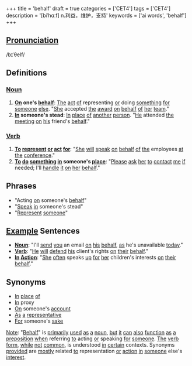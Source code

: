+++
title = 'behalf'
draft = true
categories = ['CET4']
tags = ['CET4']
description = '[biˈhɑːf] n.利益，维护，支持'
keywords = ['ai words', 'behalf']
+++

## [Pronunciation](/en/post/pronunciation/)
/bɪˈθelf/

## Definitions
### [Noun](/en/post/noun/)
1. **[On](/en/post/on/) one's [behalf](/en/post/behalf/)**: [The](/en/post/the/) [act](/en/post/act/) [of](/en/post/of/) representing [or](/en/post/or/) doing [something](/en/post/something/) [for](/en/post/for/) [someone](/en/post/someone/) [else](/en/post/else/). "[She](/en/post/she/) accepted [the](/en/post/the/) [award](/en/post/award/) [on](/en/post/on/) [behalf](/en/post/behalf/) [of](/en/post/of/) [her](/en/post/her/) [team](/en/post/team/)."
2. **[In](/en/post/in/) someone's stead**: [In](/en/post/in/) [place](/en/post/place/) [of](/en/post/of/) [another](/en/post/another/) [person](/en/post/person/). "[He](/en/post/he/) attended [the](/en/post/the/) [meeting](/en/post/meeting/) [on](/en/post/on/) [his](/en/post/his/) friend's [behalf](/en/post/behalf/)."

### [Verb](/en/post/verb/)
1. **[To](/en/post/to/) [represent](/en/post/represent/) [or](/en/post/or/) [act](/en/post/act/) [for](/en/post/for/)**: "[She](/en/post/she/) [will](/en/post/will/) [speak](/en/post/speak/) [on](/en/post/on/) [behalf](/en/post/behalf/) [of](/en/post/of/) [the](/en/post/the/) employees [at](/en/post/at/) [the](/en/post/the/) [conference](/en/post/conference/)."
2. **[To](/en/post/to/) [do](/en/post/do/) [something](/en/post/something/) [in](/en/post/in/) someone's [place](/en/post/place/)**: "[Please](/en/post/please/) [ask](/en/post/ask/) [her](/en/post/her/) [to](/en/post/to/) [contact](/en/post/contact/) [me](/en/post/me/) [if](/en/post/if/) needed; I'll [handle](/en/post/handle/) [it](/en/post/it/) [on](/en/post/on/) [her](/en/post/her/) [behalf](/en/post/behalf/)."

## Phrases
- "Acting [on](/en/post/on/) someone's [behalf](/en/post/behalf/)"
- "[Speak](/en/post/speak/) [in](/en/post/in/) someone's stead"
- "[Represent](/en/post/represent/) [someone](/en/post/someone/)"

## [Example](/en/post/example/) Sentences
- **[Noun](/en/post/noun/)**: "I'll [send](/en/post/send/) [you](/en/post/you/) an email [on](/en/post/on/) [his](/en/post/his/) [behalf](/en/post/behalf/), [as](/en/post/as/) he's unavailable [today](/en/post/today/)."
- **[Verb](/en/post/verb/)**: "[He](/en/post/he/) [will](/en/post/will/) [defend](/en/post/defend/) [his](/en/post/his/) client's rights [on](/en/post/on/) [their](/en/post/their/) [behalf](/en/post/behalf/)."
- **[In](/en/post/in/) [Action](/en/post/action/)**: "[She](/en/post/she/) [often](/en/post/often/) speaks [up](/en/post/up/) [for](/en/post/for/) [her](/en/post/her/) children's interests [on](/en/post/on/) [their](/en/post/their/) [behalf](/en/post/behalf/)."

## Synonyms
- [In](/en/post/in/) [place](/en/post/place/) [of](/en/post/of/)
- [In](/en/post/in/) proxy
- [On](/en/post/on/) someone's [account](/en/post/account/)
- [As](/en/post/as/) [a](/en/post/a/) [representative](/en/post/representative/)
- [For](/en/post/for/) someone's [sake](/en/post/sake/)

[Note](/en/post/note/): "[Behalf](/en/post/behalf/)" is [primarily](/en/post/primarily/) [used](/en/post/used/) [as](/en/post/as/) [a](/en/post/a/) [noun](/en/post/noun/), [but](/en/post/but/) [it](/en/post/it/) [can](/en/post/can/) [also](/en/post/also/) [function](/en/post/function/) [as](/en/post/as/) [a](/en/post/a/) [preposition](/en/post/preposition/) [when](/en/post/when/) referring [to](/en/post/to/) acting [or](/en/post/or/) speaking [for](/en/post/for/) [someone](/en/post/someone/). [The](/en/post/the/) [verb](/en/post/verb/) [form](/en/post/form/), [while](/en/post/while/) [not](/en/post/not/) [common](/en/post/common/), is understood [in](/en/post/in/) [certain](/en/post/certain/) contexts. Synonyms [provided](/en/post/provided/) are [mostly](/en/post/mostly/) related [to](/en/post/to/) representation [or](/en/post/or/) [action](/en/post/action/) [in](/en/post/in/) [someone](/en/post/someone/) else's [interest](/en/post/interest/).
